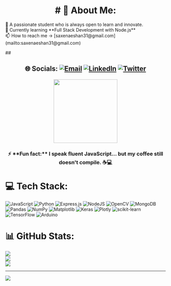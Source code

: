  <h1 align ="center"># 💫 About Me: </h1>
🔭 A passionate student who is always open to learn and innovate.<br>
🌱 Currently learning **Full Stack Development with Node.js**<br>
📫 How to reach me → [saxenaeshan31@gmail.com](mailto:saxenaeshan31@gmail.com)

##<h2 align ="center"> 🌐 Socials:
[![Email](https://img.shields.io/badge/Email-D14836?logo=gmail&logoColor=white)](mailto:saxenaeshan31@gmail.com)
[![LinkedIn](https://img.shields.io/badge/LinkedIn-0077B5?logo=linkedin&logoColor=white)](https://linkedin.com/in/yourprofile)
[![Twitter](https://img.shields.io/badge/Twitter-1DA1F2?logo=twitter&logoColor=white)](https://twitter.com/yourhandle)
</h2>

<p align="center">
  <img src="https://media4.giphy.com/media/v1.Y2lkPTc5MGI3NjExNHp1dzU2dDR0b2I2MTgwM3BzeHZoeDZ1MDl3MXlrdWFuNmQ5bjR2YSZlcD12MV9pbnRlcm5hbF9naWZfYnlfaWQmY3Q9Zw/78XCFBGOlS6keY1Bil/giphy.gif" width="200"/>
</p>
<h3 align="center" style="bold">
⚡ **Fun fact:** I speak fluent JavaScript… but my coffee still doesn't compile. ☕💻
</h3>


# 💻 Tech Stack:
![JavaScript](https://img.shields.io/badge/javascript-%23323330.svg?style=for-the-badge&logo=javascript&logoColor=%23F7DF1E) ![Python](https://img.shields.io/badge/python-3670A0?style=for-the-badge&logo=python&logoColor=ffdd54) ![Express.js](https://img.shields.io/badge/express.js-%23404d59.svg?style=for-the-badge&logo=express&logoColor=%2361DAFB) ![NodeJS](https://img.shields.io/badge/node.js-6DA55F?style=for-the-badge&logo=node.js&logoColor=white) ![OpenCV](https://img.shields.io/badge/opencv-%23white.svg?style=for-the-badge&logo=opencv&logoColor=white) ![MongoDB](https://img.shields.io/badge/MongoDB-%234ea94b.svg?style=for-the-badge&logo=mongodb&logoColor=white) ![Pandas](https://img.shields.io/badge/pandas-%23150458.svg?style=for-the-badge&logo=pandas&logoColor=white) ![NumPy](https://img.shields.io/badge/numpy-%23013243.svg?style=for-the-badge&logo=numpy&logoColor=white) ![Matplotlib](https://img.shields.io/badge/Matplotlib-%23ffffff.svg?style=for-the-badge&logo=Matplotlib&logoColor=black) ![Keras](https://img.shields.io/badge/Keras-%23D00000.svg?style=for-the-badge&logo=Keras&logoColor=white) ![Plotly](https://img.shields.io/badge/Plotly-%233F4F75.svg?style=for-the-badge&logo=plotly&logoColor=white) ![scikit-learn](https://img.shields.io/badge/scikit--learn-%23F7931E.svg?style=for-the-badge&logo=scikit-learn&logoColor=white) ![TensorFlow](https://img.shields.io/badge/TensorFlow-%23FF6F00.svg?style=for-the-badge&logo=TensorFlow&logoColor=white) ![Arduino](https://img.shields.io/badge/-Arduino-00979D?style=for-the-badge&logo=Arduino&logoColor=white)
# 📊 GitHub Stats:
![](https://github-readme-stats.vercel.app/api?username=Eshan1402&theme=dark&hide_border=false&include_all_commits=false&count_private=false)<br/>
![](https://nirzak-streak-stats.vercel.app/?user=Eshan1402&theme=dark&hide_border=false)<br/>
![](https://github-readme-stats.vercel.app/api/top-langs/?username=Eshan1402&theme=dark&hide_border=false&include_all_commits=false&count_private=false&layout=compact)

---
[![](https://visitcount.itsvg.in/api?id=Eshan1402&icon=0&color=0)](https://visitcount.itsvg.in)

<!-- Proudly created with GPRM ( https://gprm.itsvg.in ) -->
